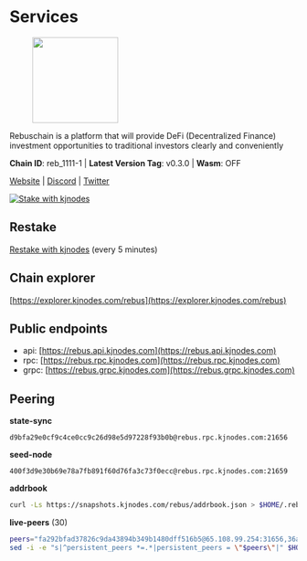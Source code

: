 # Services

<figure><img src="https://raw.githubusercontent.com/kj89/testnet_manuals/main/pingpub/logos/rebus.png" width="150" alt=""><figcaption></figcaption></figure>

Rebuschain is a platform that will provide DeFi (Decentralized Finance)  investment opportunities to traditional investors clearly and conveniently

**Chain ID**: reb_1111-1 | **Latest Version Tag**: v0.3.0 | **Wasm**: OFF

[Website](https://www.rebuschain.com) | [Discord](https://discord.gg/rebuschain) | [Twitter](https://twitter.com/RebusChain)

[![Stake with kjnodes](https://i.ibb.co/cr44Q8j/button-stake-with-kjnodes.png)](https://restake.app/rebus/rebusvaloper1vndzy8y55ylgpmmsc34uy8rm6kqlml6ffs9lrv)

## Restake

[Restake with kjnodes](https://restake.app/rebus/rebusvaloper1vndzy8y55ylgpmmsc34uy8rm6kqlml6ffs9lrv) (every 5 minutes)
## Chain explorer
[https://explorer.kjnodes.com/rebus](https://explorer.kjnodes.com/rebus)

## Public endpoints

* api: [https://rebus.api.kjnodes.com](https://rebus.api.kjnodes.com)
* rpc: [https://rebus.rpc.kjnodes.com](https://rebus.rpc.kjnodes.com)
* grpc: [https://rebus.grpc.kjnodes.com](https://rebus.grpc.kjnodes.com)

## Peering

**state-sync**

```text
d9bfa29e0cf9c4ce0cc9c26d98e5d97228f93b0b@rebus.rpc.kjnodes.com:21656
```

**seed-node**

```text
400f3d9e30b69e78a7fb891f60d76fa3c73f0ecc@rebus.rpc.kjnodes.com:21659
```

**addrbook**
```bash
curl -Ls https://snapshots.kjnodes.com/rebus/addrbook.json > $HOME/.rebusd/config/addrbook.json
```

**live-peers** (30)
```bash
peers="fa292bfad37826c9da43894b349b1480dff516b5@65.108.99.254:31656,36afb1c827f52d38d7cd328b384d644b531b5997@65.108.238.102:17256,1fcb45323f9045707c0c344a60d7cb906008cfaf@65.109.80.176:26656,641b33b0e909630868133820605edf2b4ba4969a@65.109.49.109:26656,d3a8fdbe6776fc71998fa893abcd634461b52b19@65.109.92.241:40106,4a4d2e7070e05ad6c13628d2f191d96172659452@65.109.65.210:40656,87102b5dd22c1d17f97197c078f23726ae3c6214@91.157.60.253:26656,faf349e185255c4aa2786da4f8ac70ea13849db0@169.155.45.128:26656,89757803f40da51678451735445ad40d5b15e059@169.155.44.106:26656,c126eed9cfede7802d78f570fec8175835309a73@141.95.127.146:26656,b570827e4397512e077028ea7121d3e19eb25bab@85.10.200.221:26656,8f023504e27873141164b6fbf1c4b788ff8d533b@159.69.200.24:26656,17779ded6b3dc2f31d6c6f40cc6f07d802753ba7@78.47.153.128:26656,2f6b34ad97c4827dace87436f0299cf89fe0c056@136.243.95.80:46656,ab6a4ae2857ac05fa8f45b03871fa3945193fc61@46.4.81.204:35656,05483a7ec0160b17de1ad8e7793c7502e70e5525@146.59.85.223:17256,6daeb8cfea285f561e167a0d94718b61e2cf7944@5.189.187.36:21656,f4ad005ee8ec25508c498294e9e83d81b188ea49@185.248.24.16:21656,b1b08fe470551dca6d6631fb1bfabb814f6c1aec@54.37.129.164:54556,237bfc05da5f8cabee00f148995333f37186d232@164.68.121.101:26656,ebc4d27be0c87f537b44250c2e22ad349dc59fb6@158.69.116.134:26656,0fedf7695d9e2721663c1d573d6d81a14c21533e@65.21.90.137:12856,ae67d4c37632435e0d5f27041f50af20d227bdc2@93.170.72.118:21656,10eb2d456219ea712c696251ddf231bbec6d987c@65.109.37.58:15656,b1dcbb37514fbe215be54079e71aa39dac7fd0ae@64.5.123.203:26656,f546370843f92e2415524a7b18f9cd528e2fd706@65.109.55.186:26656,6dc49b312a98051351f0347568c294fea83a5f9a@51.79.27.21:11656,b212d5740b2e11e54f56b072dc13b6134650cfb5@169.155.168.16:26656,4e3e545e85000045ef44905ab683a5db6f87cdbe@88.198.32.17:37656,d9bfa29e0cf9c4ce0cc9c26d98e5d97228f93b0b@65.109.88.38:21656"
sed -i -e "s|^persistent_peers *=.*|persistent_peers = \"$peers\"|" $HOME/.rebusd/config/config.toml
```
